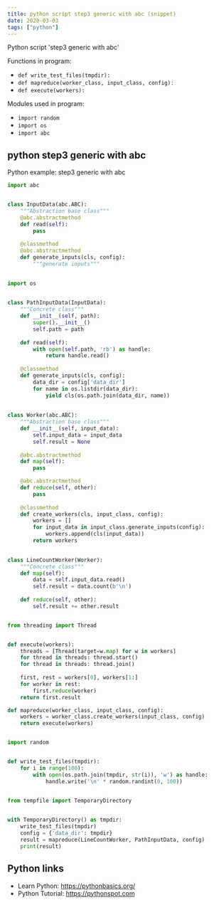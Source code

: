 ```yaml
---
title: python script step3 generic with abc (snippet)
date: 2020-03-03
tags: ["python"]
---
```

Python script 'step3 generic with abc'

Functions in program: 
* `def write_test_files(tmpdir):`
* `def mapreduce(worker_class, input_class, config):`
* `def execute(workers):`

Modules used in program: 
* `import random`
* `import os`
* `import abc`

## python step3 generic with abc

Python example: step3 generic with abc

```python
import abc


class InputData(abc.ABC):
    """Abstraction base class"""
    @abc.abstractmethod
    def read(self):
        pass
        
    @classmethod
    @abc.abstractmethod
    def generate_inputs(cls, config):
        """generate inputs"""

        
import os

        
class PathInputData(InputData):
    """Concrete class"""
    def __init__(self, path):
        super().__init__()
        self.path = path
        
    def read(self):
        with open(self.path, 'rb') as handle:
            return handle.read()
        
    @classmethod
    def generate_inputs(cls, config):
        data_dir = config['data_dir']
        for name in os.listdir(data_dir):
            yield cls(os.path.join(data_dir, name))
            
            
class Worker(abc.ABC):
    """Abstraction base class"""
    def __init__(self, input_data):
        self.input_data = input_data
        self.result = None
    
    @abc.abstractmethod
    def map(self):
        pass

    @abc.abstractmethod
    def reduce(self, other):
        pass
        
    @classmethod
    def create_workers(cls, input_class, config):
        workers = []
        for input_data in input_class.generate_inputs(config):
            workers.append(cls(input_data))
        return workers
        

class LineCountWorker(Worker):
    """Concrete class"""
    def map(self):
        data = self.input_data.read()
        self.result = data.count(b'\n')
    
    def reduce(self, other):
        self.result += other.result


from threading import Thread


def execute(workers):
    threads = [Thread(target=w.map) for w in workers]
    for thread in threads: thread.start()
    for thread in threads: thread.join()
        
    first, rest = workers[0], workers[1:]
    for worker in rest:
        first.reduce(worker)
    return first.result

def mapreduce(worker_class, input_class, config):
    workers = worker_class.create_workers(input_class, config)
    return execute(workers)


import random


def write_test_files(tmpdir):
    for i in range(100):
        with open(os.path.join(tmpdir, str(i)), 'w') as handle:
            handle.write('\n' * random.randint(0, 100))

            
from tempfile import TemporaryDirectory


with TemporaryDirectory() as tmpdir:
    write_test_files(tmpdir)
    config = {'data_dir': tmpdir}
    result = mapreduce(LineCountWorker, PathInputData, config)
    print(result)

```

## Python links

- Learn Python: https://pythonbasics.org/
- Python Tutorial: https://pythonspot.com
